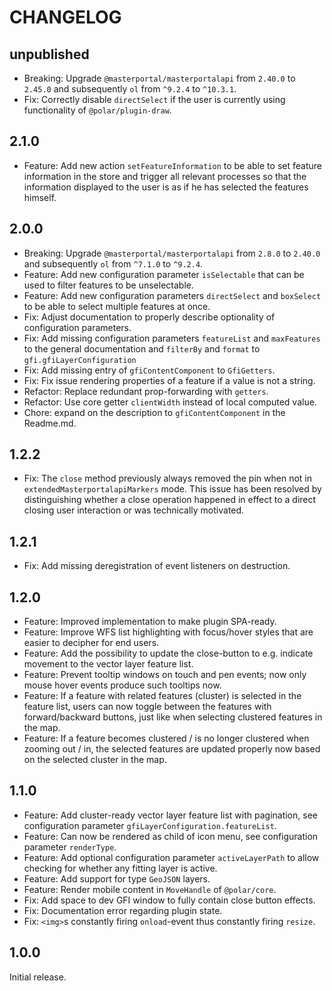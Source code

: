 # CHANGELOG

## unpublished

- Breaking: Upgrade `@masterportal/masterportalapi` from `2.40.0` to `2.45.0` and subsequently `ol` from `^9.2.4` to `^10.3.1`.
- Fix: Correctly disable `directSelect` if the user is currently using functionality of `@polar/plugin-draw`.

## 2.1.0

- Feature: Add new action `setFeatureInformation` to be able to set feature information in the store and trigger all relevant processes so that the information displayed to the user is as if he has selected the features himself.

## 2.0.0

- Breaking: Upgrade `@masterportal/masterportalapi` from `2.8.0` to `2.40.0` and subsequently `ol` from `^7.1.0` to `^9.2.4`.
- Feature: Add new configuration parameter `isSelectable` that can be used to filter features to be unselectable.
- Feature: Add new configuration parameters `directSelect` and `boxSelect` to be able to select multiple features at once.
- Fix: Adjust documentation to properly describe optionality of configuration parameters.
- Fix: Add missing configuration parameters `featureList` and `maxFeatures` to the general documentation and `filterBy` and `format` to `gfi.gfiLayerConfiguration`
- Fix: Add missing entry of `gfiContentComponent` to `GfiGetters`.
- Fix: Fix issue rendering properties of a feature if a value is not a string.
- Refactor: Replace redundant prop-forwarding with `getters`.
- Refactor: Use core getter `clientWidth` instead of local computed value.
- Chore: expand on the description to `gfiContentComponent` in the Readme.md.

## 1.2.2

- Fix: The `close` method previously always removed the pin when not in `extendedMasterportalapiMarkers` mode. This issue has been resolved by distinguishing whether a close operation happened in effect to a direct closing user interaction or was technically motivated.

## 1.2.1

- Fix: Add missing deregistration of event listeners on destruction.

## 1.2.0

- Feature: Improved implementation to make plugin SPA-ready.
- Feature: Improve WFS list highlighting with focus/hover styles that are easier to decipher for end users.
- Feature: Add the possibility to update the close-button to e.g. indicate movement to the vector layer feature list.
- Feature: Prevent tooltip windows on touch and pen events; now only mouse hover events produce such tooltips now.
- Feature: If a feature with related features (cluster) is selected in the feature list, users can now toggle between the features with forward/backward buttons, just like when selecting clustered features in the map.
- Feature: If a feature becomes clustered / is no longer clustered when zooming out / in, the selected features are updated properly now based on the selected cluster in the map.

## 1.1.0

- Feature: Add cluster-ready vector layer feature list with pagination, see configuration parameter `gfiLayerConfiguration.featureList`.
- Feature: Can now be rendered as child of icon menu, see configuration parameter `renderType`.
- Feature: Add optional configuration parameter `activeLayerPath` to allow checking for whether any fitting layer is active.
- Feature: Add support for type `GeoJSON` layers.
- Feature: Render mobile content in `MoveHandle` of `@polar/core`.
- Fix: Add space to dev GFI window to fully contain close button effects.
- Fix: Documentation error regarding plugin state.
- Fix: `<img>`s constantly firing `onload`-event thus constantly firing `resize`.

## 1.0.0

Initial release.
